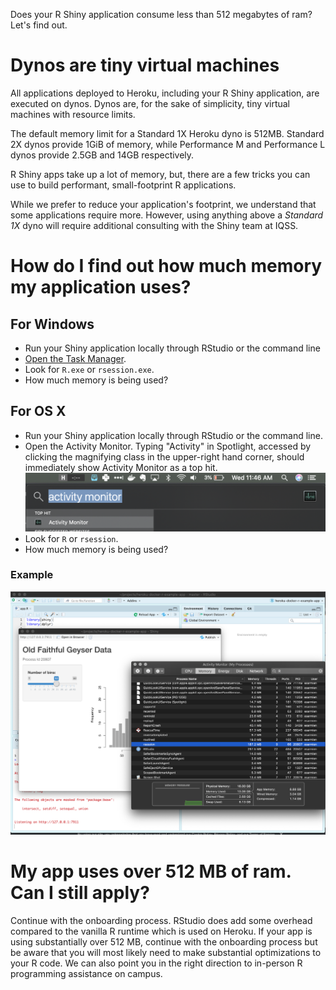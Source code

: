Does your R Shiny application consume less than 512 megabytes of ram? Let's find out.

# Dynos are tiny virtual machines
All applications deployed to Heroku, including your R Shiny application, are executed on dynos. Dynos are, for the sake of simplicity, tiny virtual machines with resource limits.

The default memory limit for a Standard 1X Heroku dyno is 512MB. Standard 2X dynos provide 1GiB of memory, while Performance M and Performance L dynos provide 2.5GB and 14GB respectively.

R Shiny apps take up a lot of memory, but, there are a few tricks you can use to build performant, small-footprint R applications.

While we prefer to reduce your application's footprint, we understand that some applications require more. However, using anything above a *Standard 1X* dyno will require additional consulting with the Shiny team at IQSS.

# How do I find out how much memory my application uses?

## For Windows
* Run your Shiny application locally through RStudio or the command line
* [Open the Task Manager](https://www.howtogeek.com/66622/stupid-geek-tricks-6-ways-to-open-windows-task-manager/).
* Look for ```R.exe``` or ```rsession.exe```.
* How much memory is being used?

## For OS X
* Run your Shiny application locally through RStudio or the command line.
* Open the Activity Monitor. Typing "Activity" in Spotlight, accessed by clicking
the magnifying class in the upper-right hand corner, should immediately show Activity Monitor as a top hit. 
![Open the activity monitor](../images/open-os-x-activity-monitor.png)
* Look for ```R``` or ```rsession```.
* How much memory is being used?

### Example
![Determining memory usage of an R Shiny application in OS X](../images/r-memory-os-x.png)


# My app uses over 512 MB of ram. Can I still apply?
Continue with the onboarding process. RStudio does add some overhead compared to the vanilla R runtime which is used on Heroku. If your app is using substantially over 512 MB, continue with the onboarding process but be aware that you will most likely need to make substantial optimizations to your R code. We can also point you in the right direction to in-person R programming assistance on campus.